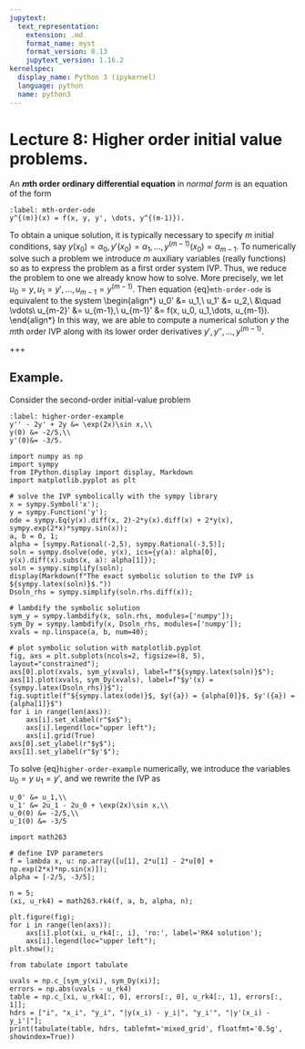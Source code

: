 ```yaml
---
jupytext:
  text_representation:
    extension: .md
    format_name: myst
    format_version: 0.13
    jupytext_version: 1.16.2
kernelspec:
  display_name: Python 3 (ipykernel)
  language: python
  name: python3
---
```


# Lecture 8: Higher order initial value problems.

An **$m$th order ordinary differential equation** in *normal form* is an equation of the form
```{math}
:label: mth-order-ode
y^{(m)}(x) = f(x, y, y', \dots, y^{(m-1)}).
```
To obtain a unique solution, it is typically necessary to specify $m$ initial conditions, say $y(x_0) = \alpha_0, y'(x_0) = \alpha_1, \dots, y^{(m-1)}(x_0) = \alpha_{m-1}$.  To numerically solve such a problem we introduce $m$ auxiliary variables (really functions) so as to express the problem as a first order system IVP.  Thus, we reduce the problem to one we already know how to solve.  More precisely, we let $u_0=y, u_1=y', \dots, u_{m-1}=y^{(m-1)}$.  Then equation {eq}`mth-order-ode` is equivalent to the system
\begin{align*}
u_0' &= u_1,\\
u_1' &= u_2,\\
&\quad \vdots\\
u_{m-2}' &= u_{m-1},\\
u_{m-1}' &= f(x, u_0, u_1,\dots, u_{m-1}).
\end{align*}
In this way, we are able to compute a numerical solution $y$ the $m$th order IVP along with its lower order derivatives $y', y'', \dots , y^{(m-1)}$.

+++

## Example.

Consider the second-order initial-value problem
```{math}
:label: higher-order-example
y'' - 2y' + 2y &= \exp(2x)\sin x,\\
y(0) &= -2/5,\\
y'(0)&= -3/5.
```

```{code-cell} ipython3
import numpy as np
import sympy
from IPython.display import display, Markdown
import matplotlib.pyplot as plt

# solve the IVP symbolically with the sympy library
x = sympy.Symbol('x');
y = sympy.Function('y');
ode = sympy.Eq(y(x).diff(x, 2)-2*y(x).diff(x) + 2*y(x), sympy.exp(2*x)*sympy.sin(x));
a, b = 0, 1;
alpha = [sympy.Rational(-2,5), sympy.Rational(-3,5)];
soln = sympy.dsolve(ode, y(x), ics={y(a): alpha[0], y(x).diff(x).subs(x, a): alpha[1]});
soln = sympy.simplify(soln);
display(Markdown(f"The exact symbolic solution to the IVP is ${sympy.latex(soln)}$."))
Dsoln_rhs = sympy.simplify(soln.rhs.diff(x));

# lambdify the symbolic solution
sym_y = sympy.lambdify(x, soln.rhs, modules=['numpy']);
sym_Dy = sympy.lambdify(x, Dsoln_rhs, modules=['numpy']);
xvals = np.linspace(a, b, num=40);

# plot symbolic solution with matplotlib.pyplot
fig, axs = plt.subplots(ncols=2, figsize=(8, 5), layout="constrained");
axs[0].plot(xvals, sym_y(xvals), label=f"${sympy.latex(soln)}$");
axs[1].plot(xvals, sym_Dy(xvals), label=f"$y'(x) = {sympy.latex(Dsoln_rhs)}$");
fig.suptitle(f"${sympy.latex(ode)}$, $y({a}) = {alpha[0]}$, $y'({a}) = {alpha[1]}$")
for i in range(len(axs)):
	axs[i].set_xlabel(r"$x$");
	axs[i].legend(loc="upper left");
	axs[i].grid(True)
axs[0].set_ylabel(r"$y$");
axs[1].set_ylabel(r"$y'$");
```

To solve {eq}`higher-order-example` numerically, we introduce the variables $u_0=y$ $u_1=y'$, and we rewrite the IVP as
```{math}
u_0' &= u_1,\\
u_1' &= 2u_1 - 2u_0 + \exp(2x)\sin x,\\
u_0(0) &= -2/5,\\
u_1(0) &= -3/5
```

```{code-cell} ipython3
import math263

# define IVP parameters
f = lambda x, u: np.array([u[1], 2*u[1] - 2*u[0] + np.exp(2*x)*np.sin(x)]);
alpha = [-2/5, -3/5];

n = 5;
(xi, u_rk4) = math263.rk4(f, a, b, alpha, n); 

plt.figure(fig);
for i in range(len(axs)):
	axs[i].plot(xi, u_rk4[:, i], 'ro:', label='RK4 solution');
	axs[i].legend(loc="upper left");
plt.show();
```

```{code-cell} ipython3
from tabulate import tabulate

uvals = np.c_[sym_y(xi), sym_Dy(xi)];
errors = np.abs(uvals - u_rk4)
table = np.c_[xi, u_rk4[:, 0], errors[:, 0], u_rk4[:, 1], errors[:, 1]];
hdrs = ["i", "x_i", "y_i", "|y(x_i) - y_i|", "y_i'", "|y'(x_i) - y_i'|"];
print(tabulate(table, hdrs, tablefmt='mixed_grid', floatfmt='0.5g', showindex=True))
```
